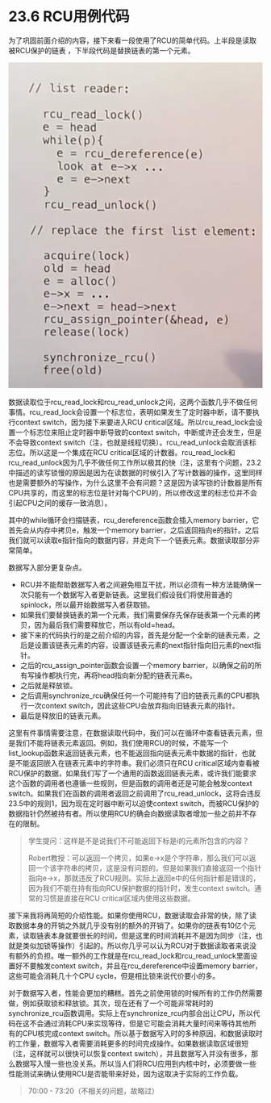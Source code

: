 # 23.6 RCU用例代码

为了巩固前面介绍的内容，接下来看一段使用了RCU的简单代码。上半段是读取被RCU保护的链表 ，下半段代码是替换链表的第一个元素。

![](../gitbook/assets/image%20%28712%29.png)

数据读取位于rcu\_read\_lock和rcu\_read\_unlock之间，这两个函数几乎不做任何事情。rcu\_read\_lock会设置一个标志位，表明如果发生了定时器中断，请不要执行context switch，因为接下来要进入RCU critical区域。所以rcu\_read\_lock会设置一个标志位来阻止定时器中断导致的context switch，中断或许还会发生，但是不会导致context switch（注，也就是线程切换）。rcu\_read\_unlock会取消该标志位。所以这是一个集成在RCU critical区域的计数器。rcu\_read\_lock和rcu\_read\_unlock因为几乎不做任何工作所以极其的快（注，这里有个问题，23.2中描述的读写锁慢的原因是因为在读数据的时候引入了写计数器的操作，这里同样也是需要额外的写操作，为什么这里不会有问题？这是因为读写锁的计数器是所有CPU共享的，而这里的标志位是针对每个CPU的，所以修改这里的标志位并不会引起CPU之间的缓存一致消息）。

其中的while循环会扫描链表，rcu\_dereference函数会插入memory barrier，它首先会从内存中拷贝e，触发一个memory barrier，之后返回指向e的指针。之后我们就可以读取e指针指向的数据内容，并走向下一个链表元素。数据读取部分非常简单。

数据写入部分更复杂点。

* RCU并不能帮助数据写入者之间避免相互干扰，所以必须有一种方法能确保一次只能有一个数据写入者更新链表。这里我们假设我们将使用普通的spinlock，所以最开始数据写入者获取锁。
* 如果我们要替换链表的第一个元素，我们需要保存先保存链表第一个元素的拷贝，因为最后我们需要释放它，所以有old=head。
* 接下来的代码执行的是之前介绍的内容，首先是分配一个全新的链表元素，之后是设置该链表元素的内容，设置该链表元素的next指针指向旧元素的next指针。
* 之后的rcu\_assign\_pointer函数会设置一个memory barrier，以确保之前的所有写操作都执行完，再将head指向新分配的链表元素e。
* 之后就是释放锁。
* 之后调用synchronize\_rcu确保任何一个可能持有了旧的链表元素的CPU都执行一次context switch，因此这些CPU会放弃指向旧链表元素的指针。
* 最后是释放旧的链表元素。

这里有件事情需要注意，在数据读取代码中，我们可以在循环中查看链表元素，但是我们不能将链表元素返回。例如，我们使用RCU的时候，不能写一个list\_lookup函数来返回链表元素，也不能返回指向链表元素中数据的指针，也就是不能返回嵌入在链表元素中的字符串。我们必须只在RCU critical区域内查看被RCU保护的数据，如果我们写了一个通用的函数返回链表元素，或许我们能要求这个函数的调用者也遵循一些规则，但是函数的调用者还是可能会触发context switch。如果我们在函数的调用者返回之前调用了rcu\_read\_unlock，这将会违反23.5中的规则1，因为现在定时器中断可以迫使context switch，而被RCU保护的数据指针仍然被持有者。所以使用RCU的确会向数据读取者增加一些之前并不存在的限制。

> 学生提问：这样是不是说我们不可能返回下标是i的元素所包含的内容？
>
> Robert教授：可以返回一个拷贝，如果e-&gt;x是个字符串，那么我们可以返回一个该字符串的拷贝，这是没有问题的。但是如果我们直接返回一个指针指向e-&gt;x，那就违反了RCU规则。实际上返回e中的任何指针都是错误的，因为我们不能在持有指向RCU保护数据的指针时，发生context switch。通常的习惯是直接在RCU critical区域内使用这些数据。

接下来我将再简短的介绍性能。如果你使用RCU，数据读取会非常的快，除了读取数据本身的开销之外就几乎没有别的额外的开销了。如果你的链表有10亿个元素，读取链表本身就要很长的时间，但是这里的时间消耗并不是因为同步（注，也就是类似加锁等操作）引起的。所以你几乎可以认为RCU对于数据读取者来说没有额外的负担。唯一额外的工作就是在rcu\_read\_lock和rcu\_read\_unlock里面设置好不要触发context switch，并且在rcu\_dereference中设置memory barrier，这些可能会消耗几十个CPU cycle，但是相比锁来说代价要小的多。

对于数据写入者，性能会更加的糟糕。首先之前使用锁的时候所有的工作仍然需要做，例如获取锁和释放锁。其次，现在还有了一个可能非常耗时的synchronize\_rcu函数调用。实际上在synchronize\_rcu内部会出让CPU，所以代码在这不会通过消耗CPU来实现等待，但是它可能会消耗大量时间来等待其他所有的CPU核完成context switch。所以基于数据写入时的多种原因，和数据读取时的工作量，数据写入者需要消耗更多的时间完成操作。如果数据读取区域很短（注，这样就可以很快可以恢复context switch），并且数据写入并没有很多，那么数据写入慢一些也没关系。所以当人们将RCU应用到内核中时，必须要做一些性能测试来确认使用RCU是否能带来好处，因为这取决于实际的工作负载。

> 70:00 - 73:20（不相关的问题，故略过）

